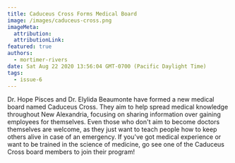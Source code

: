 ```yaml
---
title: Caduceus Cross Forms Medical Board
image: /images/caduceus-cross.png
imageMeta:
  attribution:
  attributionLink:
featured: true
authors: 
  - mortimer-rivers
date: Sat Aug 22 2020 13:56:04 GMT-0700 (Pacific Daylight Time)
tags:
  - issue-6
---
```


Dr. Hope Pisces and Dr. Elylida Beaumonte have formed a new medical board named Caduceus Cross. They 
aim to help spread medical knowledge throughout New Alexandria, focusing on sharing information over 
gaining employees for themselves. Even those who don't aim to become doctors themselves are welcome, 
as they just want to teach people how to keep others alive in case of an emergency. If you've got 
medical experience or want to be trained in the science of medicine, go see one of the Caduceus Cross 
board members to join their program!
